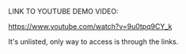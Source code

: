 LINK TO YOUTUBE DEMO VIDEO:

https://www.youtube.com/watch?v=9u0tpq9CY_k

It's unlisted, only way to access is through the links.
